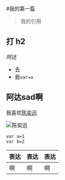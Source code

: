 #我的第一篇
>我的引用
## 打 h2
*阿达*
-   去
- 我`var=a `

## 阿达sad啊

我喜欢[陈奕迅](http://www.baidu.com)

![陈奕迅](http://img1.imgtn.bdimg.com/it/u=4261154815,3927135286&fm=26&gp=0.jpg)
```
var a=1
var b=2
```
|表达|表达|表达|
|---|---|---|
|啊|啊|啊|

